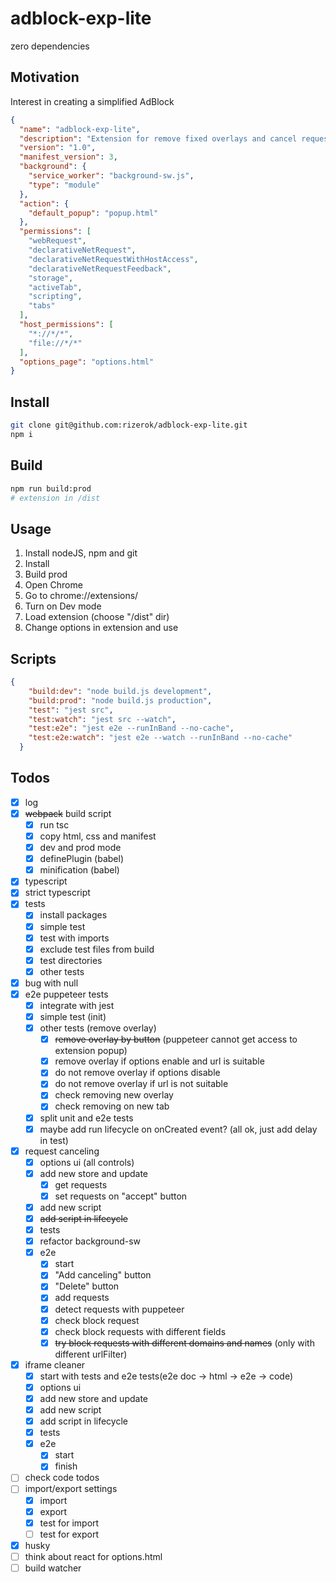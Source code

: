# adblock-exp-lite

zero dependencies

## Motivation
Interest in creating a simplified AdBlock

```json
{
  "name": "adblock-exp-lite",
  "description": "Extension for remove fixed overlays and cancel requests",
  "version": "1.0",
  "manifest_version": 3,
  "background": {
    "service_worker": "background-sw.js",
    "type": "module"
  },
  "action": {
    "default_popup": "popup.html"
  },
  "permissions": [
    "webRequest",
    "declarativeNetRequest",
    "declarativeNetRequestWithHostAccess",
    "declarativeNetRequestFeedback",
    "storage",
    "activeTab",
    "scripting",
    "tabs"
  ],
  "host_permissions": [
    "*://*/*",
    "file://*/*"
  ],
  "options_page": "options.html"
}

```

## Install
```bash 
git clone git@github.com:rizerok/adblock-exp-lite.git
npm i
```

## Build
```bash
npm run build:prod
# extension in /dist
```

## Usage
1. Install nodeJS, npm and git
2. Install
3. Build prod
4. Open Chrome
5. Go to chrome://extensions/
6. Turn on Dev mode
7. Load extension (choose "/dist" dir)
8. Change options in extension and use


## Scripts

```json
{
    "build:dev": "node build.js development",
    "build:prod": "node build.js production",
    "test": "jest src",
    "test:watch": "jest src --watch",
    "test:e2e": "jest e2e --runInBand --no-cache",
    "test:e2e:watch": "jest e2e --watch --runInBand --no-cache"
  }
```


## Todos
- [x] log
- [x] ~~webpack~~ build script
  - [x] run tsc 
  - [x] copy html, css and manifest
  - [x] dev and prod mode
  - [x] definePlugin (babel)
  - [x] minification (babel)
- [x] typescript
- [x] strict typescript
- [x] tests
  - [x] install packages
  - [x] simple test
  - [x] test with imports
  - [x] exclude test files from build
  - [x] test directories
  - [x] other tests
- [x] bug with null
- [x] e2e puppeteer tests
  - [x] integrate with jest
  - [x] simple test (init)
  - [x] other tests (remove overlay)
    - [x] ~~remove overlay by button~~ (puppeteer cannot get access to extension popup)
    - [x] remove overlay if options enable and url is suitable
    - [x] do not remove overlay if options disable
    - [x] do not remove overlay if url is not suitable
    - [x] check removing new overlay
    - [x] check removing on new tab
  - [x] split unit and e2e tests
  - [x] maybe add run lifecycle on onCreated event? (all ok, just add delay in test)
- [x] request canceling
  - [x] options ui (all controls)
  - [x] add new store and update
    - [x] get requests
    - [x] set requests on "accept" button
  - [x] add new script
  - [x] ~~add script in lifecycle~~
  - [x] tests
  - [x] refactor background-sw
  - [x] e2e
      - [x] start
      - [x] "Add canceling" button
      - [x] "Delete" button
      - [x] add requests
      - [x] detect requests with puppeteer
      - [x] check block request
      - [x] check block requests with different fields
      - [x] ~~try block requests with different domains and names~~ (only with different urlFilter)
- [x] iframe cleaner
  - [x] start with tests and e2e tests(e2e doc -> html -> e2e -> code) 
  - [x] options ui
  - [x] add new store and update
  - [x] add new script
  - [x] add script in lifecycle
  - [x] tests
  - [x] e2e
    - [x] start
    - [x] finish
- [ ] check code todos
- [ ] import/export settings
  - [x] import
  - [x] export
  - [x] test for import
  - [ ] test for export
- [x] husky
- [ ] think about react for options.html
- [ ] build watcher
